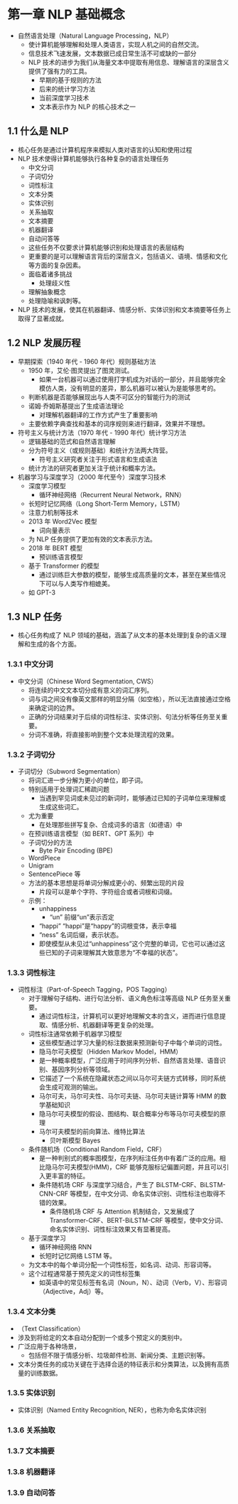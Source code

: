 # 第一章 NLP 基础概念

- 自然语言处理（Natural Language Processing，NLP）
  - 使计算机能够理解和处理人类语言，实现人机之间的自然交流。
  - 信息技术飞速发展，文本数据已成日常生活不可或缺的一部分
  - NLP 技术的进步为我们从海量文本中提取有用信息、理解语言的深层含义提供了强有力的工具。
    - 早期的基于规则的方法
    - 后来的统计学习方法
    - 当前深度学习技术
    - 文本表示作为 NLP 的核心技术之一

## 1.1 什么是 NLP

- 核心任务是通过计算机程序来模拟人类对语言的认知和使用过程
- NLP 技术使得计算机能够执行各种复杂的语言处理任务
  - 中文分词
  - 子词切分
  - 词性标注
  - 文本分类
  - 实体识别
  - 关系抽取
  - 文本摘要
  - 机器翻译
  - 自动问答等
  - 这些任务不仅要求计算机能够识别和处理语言的表层结构
  - 更重要的是可以理解语言背后的深层含义，包括语义、语境、情感和文化等方面的复杂因素。
  - 面临着诸多挑战
    - 处理歧义性
  - 理解抽象概念
  - 处理隐喻和讽刺等。
- NLP 技术的发展，使其在机器翻译、情感分析、实体识别和文本摘要等任务上取得了显著成就。

## 1.2 NLP 发展历程

- 早期探索（1940 年代 - 1960 年代）规则基础方法
  - 1950 年，艾伦·图灵提出了图灵测试。
    - 如果一台机器可以通过使用打字机成为对话的一部分，并且能够完全模仿人类，没有明显的差异，那么机器可以被认为是能够思考的。
  - 判断机器是否能够展现出与人类不可区分的智能行为的测试
  - 诺姆·乔姆斯基提出了生成语法理论
    - 对理解机器翻译的工作方式产生了重要影响
  - 主要依赖字典查找和基本的词序规则来进行翻译，效果并不理想。
- 符号主义与统计方法（1970 年代 - 1990 年代）统计学习方法
  - 逻辑基础的范式和自然语言理解
  - 分为符号主义（或规则基础）和统计方法两大阵营。
    - 符号主义研究者关注于形式语言和生成语法
  - 统计方法的研究者更加关注于统计和概率方法。
- 机器学习与深度学习（2000 年代至今）深度学习技术
  - 深度学习模型
    - 循环神经网络（Recurrent Neural Network，RNN）
  - 长短时记忆网络（Long Short-Term Memory，LSTM）
  - 注意力机制等技术
  - 2013 年 Word2Vec 模型
    - 词向量表示
  - 为 NLP 任务提供了更加有效的文本表示方法。
  - 2018 年 BERT 模型
    - 预训练语言模型
  - 基于 Transformer 的模型
    - 通过训练巨大参数的模型，能够生成高质量的文本，甚至在某些情况下可以与人类写作相媲美。
  - 如 GPT-3

## 1.3 NLP 任务

- 核心任务构成了 NLP 领域的基础，涵盖了从文本的基本处理到复杂的语义理解和生成的各个方面。

### 1.3.1 中文分词

- 中文分词（Chinese Word Segmentation, CWS）
  - 将连续的中文文本切分成有意义的词汇序列。
  - 词与词之间没有像英文那样的明显分隔（如空格），所以无法直接通过空格来确定词的边界。
  - 正确的分词结果对于后续的词性标注、实体识别、句法分析等任务至关重要。
  - 分词不准确，将直接影响到整个文本处理流程的效果。

### 1.3.2 子词切分

- 子词切分（Subword Segmentation）
  - 将词汇进一步分解为更小的单位，即子词。
  - 特别适用于处理词汇稀疏问题
    - 当遇到罕见词或未见过的新词时，能够通过已知的子词单位来理解或生成这些词汇。
  - 尤为重要
    - 在处理那些拼写复杂、合成词多的语言（如德语）中
  - 在预训练语言模型（如 BERT、GPT 系列）中
  - 子词切分的方法
    - Byte Pair Encoding (BPE)
  - WordPiece
  - Unigram
  - SentencePiece 等
  - 方法的基本思想是将单词分解成更小的、频繁出现的片段
    - 片段可以是单个字符、字符组合或者词根和词缀。
  - 示例：
    - unhappiness
      - “un” 前缀“un”表示否定
    - “happi” “happi”是“happy”的词根变体，表示幸福
    - “ness” 名词后缀，表示状态。
    - 即使模型从未见过“unhappiness”这个完整的单词，它也可以通过这些已知的子词来理解其大致意思为“不幸福的状态”。

### 1.3.3 词性标注

- 词性标注（Part-of-Speech Tagging，POS Tagging）
  - 对于理解句子结构、进行句法分析、语义角色标注等高级 NLP 任务至关重要。
    - 通过词性标注，计算机可以更好地理解文本的含义，进而进行信息提取、情感分析、机器翻译等更复杂的处理。
  - 词性标注通常依赖于机器学习模型
    - 这些模型通过学习大量的标注数据来预测新句子中每个单词的词性。
    - 隐马尔可夫模型（Hidden Markov Model，HMM）
    - 是一种概率模型，广泛应用于时间序列分析、自然语言处理、语音识别、基因序列分析等领域。
    - 它描述了一个系统在隐藏状态之间以马尔可夫链方式转移，同时系统会生成可观测的输出。
    - 马尔可夫，马尔可夫性、马尔可夫链、马尔可夫链计算等 HMM 的数学基础知识
    - 隐马尔可夫模型的假设、图结构、联合概率分布等马尔可夫模型的原理
    - 马尔可夫模型的前向算法、维特比算法
      - 贝叶斯模型 Bayes
  - 条件随机场（Conditional Random Field，CRF）
    - 是一种判别式的概率图模型，在序列标注任务中有着广泛的应用。相比隐马尔可夫模型(HMM)，CRF 能够克服标记偏置问题，并且可以引入更丰富的特征。
    - 条件随机场 CRF 与深度学习结合，产生了 BiLSTM-CRF、BiLSTM-CNN-CRF 等模型，在中文分词、命名实体识别、词性标注也取得不错的效果。
      - 条件随机场 CRF 与 Attention 机制结合，又发展成了 Transformer-CRF、BERT-BiLSTM-CRF 等模型，使中文分词、命名实体识别、词性标注效果又有显著提高。
  - 基于深度学习
    - 循环神经网络 RNN
    - 长短时记忆网络 LSTM 等。
  - 为文本中的每个单词分配一个词性标签，如名词、动词、形容词等。
  - 这个过程通常基于预先定义的词性标签集
    - 如英语中的常见标签有名词（Noun，N）、动词（Verb，V）、形容词（Adjective，Adj）等。

### 1.3.4 文本分类

- （Text Classification）
- 涉及到将给定的文本自动分配到一个或多个预定义的类别中。
- 广泛应用于各种场景，
  - 包括但不限于情感分析、垃圾邮件检测、新闻分类、主题识别等。
- 文本分类任务的成功关键在于选择合适的特征表示和分类算法，以及拥有高质量的训练数据。

### 1.3.5 实体识别

- 实体识别（Named Entity Recognition, NER），也称为命名实体识别

### 1.3.6 关系抽取

### 1.3.7 文本摘要

### 1.3.8 机器翻译

### 1.3.9 自动问答
